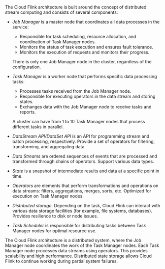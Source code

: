 The Cloud Flink architecture is built around the concept of distributed stream computing and consists of several components:

- *Job Manager* is a master node that coordinates all data processes in the service:

  - Responsible for task scheduling, resource allocation, and coordination of Task Manager nodes.
  - Monitors the status of task execution and ensures fault tolerance.
  - Monitors the execution of requests and monitors their progress.

  There is only one Job Manager node in the cluster, regardless of the configuration.

- *Task Manager* is a worker node that performs specific data processing tasks:

  - Processes tasks received from the Job Manager node.
  - Responsible for executing operators in the data stream and storing states.
  - Exchanges data with the Job Manager node to receive tasks and reports.

  A cluster can have from 1 to 10 Task Manager nodes that process different tasks in parallel.

- *DataStream API/DataSet API* is an API for programming stream and batch processing, respectively. Provide a set of operators for filtering, transforming, and aggregating data.

- *Data Streams* are ordered sequences of events that are processed and transformed through chains of operators. Support various data types.

- *State* is a snapshot of intermediate results and data at a specific point in time.

- *Operators* are elements that perform transformations and operations on data streams: filters, aggregations, merges, sorts, etc. Optimized for execution on Task Manager nodes.

- *Distributed storage*. Depending on the task, Cloud Flink can interact with various data storage facilities (for example, file systems, databases). Provides resilience to disk or node issues.

- *Task Scheduler* is responsible for distributing tasks between Task Manager nodes for optimal resource use.

The Cloud Flink architecture is a distributed system, where the Job Manager node coordinates the work of the Task Manager nodes. Each Task Manager node processes data streams using operators. This provides scalability and high performance. Distributed state storage allows Cloud Flink to continue working during partial system failures.

